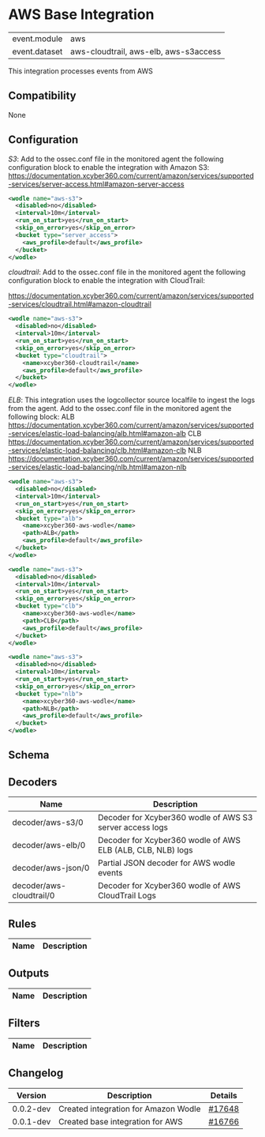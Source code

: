 # AWS Base Integration


|   |   |
|---|---|
| event.module | aws |
| event.dataset | aws-cloudtrail, aws-elb, aws-s3access |
This integration processes events from AWS

## Compatibility

None

## Configuration

*S3*:
 Add to the ossec.conf file in the monitored agent the following configuration block to enable the integration with Amazon S3:
 https://documentation.xcyber360.com/current/amazon/services/supported-services/server-access.html#amazon-server-access

 ```xml
 <wodle name="aws-s3">
   <disabled>no</disabled>
   <interval>10m</interval>
   <run_on_start>yes</run_on_start>
   <skip_on_error>yes</skip_on_error>
   <bucket type="server_access">
     <aws_profile>default</aws_profile>
   </bucket>
 </wodle>
 ```
*cloudtrail*:
 Add to the ossec.conf file in the monitored agent the following configuration block to enable the integration with CloudTrail:

 https://documentation.xcyber360.com/current/amazon/services/supported-services/cloudtrail.html#amazon-cloudtrail

 ```xml
 <wodle name="aws-s3">
   <disabled>no</disabled>
   <interval>10m</interval>
   <run_on_start>yes</run_on_start>
   <skip_on_error>yes</skip_on_error>
   <bucket type="cloudtrail">
     <name>xcyber360-cloudtrail</name>
     <aws_profile>default</aws_profile>
   </bucket>
 </wodle>
 ```

*ELB*:
 This integration uses the logcollector source localfile to ingest the logs from the agent.
 Add to the ossec.conf file in the monitored agent the following block:
 ALB https://documentation.xcyber360.com/current/amazon/services/supported-services/elastic-load-balancing/alb.html#amazon-alb
 CLB https://documentation.xcyber360.com/current/amazon/services/supported-services/elastic-load-balancing/clb.html#amazon-clb
 NLB https://documentation.xcyber360.com/current/amazon/services/supported-services/elastic-load-balancing/nlb.html#amazon-nlb

 ```xml
 <wodle name="aws-s3">
   <disabled>no</disabled>
   <interval>10m</interval>
   <run_on_start>yes</run_on_start>
   <skip_on_error>yes</skip_on_error>
   <bucket type="alb">
     <name>xcyber360-aws-wodle</name>
     <path>ALB</path>
     <aws_profile>default</aws_profile>
   </bucket>
 </wodle>

 <wodle name="aws-s3">
   <disabled>no</disabled>
   <interval>10m</interval>
   <run_on_start>yes</run_on_start>
   <skip_on_error>yes</skip_on_error>
   <bucket type="clb">
     <name>xcyber360-aws-wodle</name>
     <path>CLB</path>
     <aws_profile>default</aws_profile>
   </bucket>
 </wodle>

 <wodle name="aws-s3">
   <disabled>no</disabled>
   <interval>10m</interval>
   <run_on_start>yes</run_on_start>
   <skip_on_error>yes</skip_on_error>
   <bucket type="nlb">
     <name>xcyber360-aws-wodle</name>
     <path>NLB</path>
     <aws_profile>default</aws_profile>
   </bucket>
 </wodle>

 ```


## Schema

## Decoders

| Name | Description |
|---|---|
| decoder/aws-s3/0 | Decoder for Xcyber360 wodle of AWS S3 server access logs |
| decoder/aws-elb/0 | Decoder for Xcyber360 wodle of AWS ELB (ALB, CLB, NLB) logs |
| decoder/aws-json/0 | Partial JSON decoder for AWS wodle events |
| decoder/aws-cloudtrail/0 | Decoder for Xcyber360 wodle of AWS CloudTrail Logs |
## Rules

| Name | Description |
|---|---|
## Outputs

| Name | Description |
|---|---|
## Filters

| Name | Description |
|---|---|
## Changelog

| Version | Description | Details |
|---|---|---|
| 0.0.2-dev | Created integration for Amazon Wodle | [#17648](https://github.com/xcyber360/xcyber360/pull/17648) |
| 0.0.1-dev | Created base integration for AWS | [#16766](#) |
